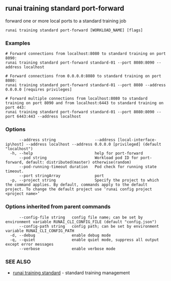 ## runai training standard port-forward

forward one or more local ports to a standard training job

```
runai training standard port-forward [WORKLOAD_NAME] [flags]
```

### Examples

```
# Forward connections from localhost:8080 to standard training on port 8090:
runai training standard port-forward standard-01 --port 8080:8090 --address localhost

# Forward connections from 0.0.0.0:8080 to standard training on port 8080:
runai training standard port-forward standard-01 --port 8080 --address 0.0.0.0 [requires privileges]

# Forward multiple connections from localhost:8080 to standard training on port 8090 and from localhost:6443 to standard training on port 443:
runai training standard port-forward standard-01 --port 8080:8090 --port 6443:443 --address localhost
```

### Options

```
      --address string                 --address [local-interface-ip\host] --address localhost --address 0.0.0.0 [privileged] (default "localhost")
  -h, --help                           help for port-forward
      --pod string                     Workload pod ID for port-forward, default: distributed(master) otherwise(random)
      --pod-running-timeout duration   Pod check for running state timeout.
      --port stringArray               port
  -p, --project string                 Specify the project to which the command applies. By default, commands apply to the default project. To change the default project use ‘runai config project <project name>’
```

### Options inherited from parent commands

```
      --config-file string   config file name; can be set by environment variable RUNAI_CLI_CONFIG_FILE (default "config.json")
      --config-path string   config path; can be set by environment variable RUNAI_CLI_CONFIG_PATH
  -d, --debug                enable debug mode
  -q, --quiet                enable quiet mode, suppress all output except error messages
      --verbose              enable verbose mode
```

### SEE ALSO

* [runai training standard](runai_training_standard.md)	 - standard training management

